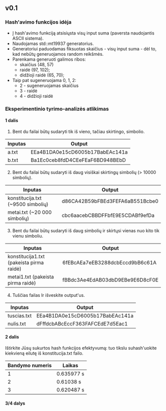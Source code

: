 ## v0.1

### Hash'avimo funkcijos idėja
* Į hash'avimo funkciją atsisiųsta visų input suma (paversta naudojantis ASCII sistema).
* Naudojamas std::mt19937 generatorius.
* Generatoriui paduodamas fiksuotas skaičius - visų input suma - dėl to, kad nebūtų generuojamos random reikšmės.
* Parenkama generuoti galimos ribos:
  * skaičius (48, 57)
  * raidė (97, 102);
  * didžioji raidė (65, 70);
* Taip pat sugeneruojama 0, 1, 2:
  * 2 - sugeneruojamas skaičius
  * 3 - raidė
  * 4 - didžioji raidė
  
### Eksperimentinio tyrimo-analizės atlikimas
#### 1 dalis

1. Bent du failai būtų sudaryti tik iš vieno, tačiau skirtingo, simbolio.

| Inputas  | Output |
| ------------- | ------------- |
| a.txt  | EEa4B1DA0e15cD6005b17BabEAc141a  |
| b.txt  | Ba1Ec0ceb8fdD4CEeFEaF6BD948BEbD  |

2. Bent du failai būtų sudaryti iš daug visiškai skirtingų simbolių (> 10000 simbolių).

| Inputas  | Output |
| ------------- | ------------- |
| konstitucija.txt (~9500 simbolių) | d86CA42B59bFBEd3FEFA6aB551Bcbe0  |
| metai.txt (~20 000 simbolių)  | cbc6aacebCBBDFFbfE9E5CDABf9efDa  |

3. Bent du failai būtų sudaryti iš daug simbolių ir skirtųsi vienas nuo kito tik vienu simboliu.

| Inputas  | Output |
| ------------- | ------------- |
| konstitucija1.txt (pakeista pirma raidė) | 6fEBcAEa7eEB3288dcbEccd9bB6c61A |
| metai1.txt (pakeista pirma raidė)  | fBBdc3Ae4EdAB03dbD9EBe9E6D8cF0E  |

4. Tuščias failas Ir išveskite output'us.

| Inputas  | Output |
| ------------- | ------------- |
| tuscias.txt  | EEa4B1DA0e15cD6005b17BabEAc141a  |
| nulis.txt  | dFffdcbABcEccF363FAFCEdE7d5Eac1  |

#### 2 dalis

Ištirkite Jūsų sukurtos hash funkcijos efektyvumą: tuo tikslu suhash'uokite kiekvieną eilutę iš konstitucija.txt failo.

| Bandymo numeris  | Laikas |
| ------------- | ------------- |
| 1  | 0.635977 s |
| 2  | 0.61038 s  |
| 3  | 0.620487 s |

#### 3/4 dalys
